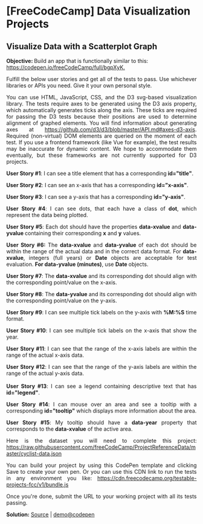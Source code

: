   <body>
    <h1>[FreeCodeCamp] Data Visualization Projects</h1>
    <h2>Visualize Data with a Scatterplot Graph</h2>
    <strong>Objective: </strong>Build an app that is functionally similar to
    this: <a href="https://codepen.io/freeCodeCamp/full/bgpXyK.">https://codepen.io/freeCodeCamp/full/bgpXyK.</a>
    <p align="justify"></p>
    <p align="justify">Fulfill the below user stories and get all of the tests to pass. Use
      whichever libraries or APIs you need. Give it your own personal style.</p>
    <p align="justify">You can use HTML, JavaScript, CSS, and the D3 svg-based visualization
      library. The tests require axes to be generated using the D3 axis
      property, which automatically generates ticks along the axis. These ticks
      are required for passing the D3 tests because their positions are used to
      determine alignment of graphed elements. You will find information about
      generating axes at <a href="https://github.com/d3/d3/blob/master/API.md#axes-d3-axis">https://github.com/d3/d3/blob/master/API.md#axes-d3-axis</a>.
      Required (non-virtual) DOM elements are queried on the moment of each
      test. If you use a frontend framework (like Vue for example), the test
      results may be inaccurate for dynamic content. We hope to accommodate them
      eventually, but these frameworks are not currently supported for D3
      projects.</p>
    <p align="justify"><strong>User Story #1</strong>: I can see a title element that has a
      corresponding<strong> id="title"</strong>.</p>
    <p align="justify"><strong>User Story #2</strong>: I can see an x-axis that has a
      corresponding <strong>id="x-axis"</strong>.</p>
    <p align="justify"><strong>User Story #3</strong>: I can see a y-axis that has a
      corresponding <strong>id="y-axis"</strong>.</p>
    <p align="justify"><strong>User Story #4</strong>: I can see dots, that each have a class of
      <strong>dot</strong>, which represent the data being plotted.</p>
    <p align="justify"><strong>User Story #5</strong>: Each dot should have the properties <strong>data-xvalue
        </strong>and <strong>data-yvalue </strong>containing their
      corresponding <strong>x</strong> and <strong>y</strong> values.</p>
    <p align="justify"><strong>User Story #6:</strong> The <strong>data-xvalue</strong> and <strong>data-yvalue
        </strong>of each dot should be within the range of the actual data and
      in the correct data format. For <strong>data-xvalue</strong>, integers
      (full years) or <strong>Date </strong>objects are acceptable for test
      evaluation. <strong>For data-yvalue (minutes)</strong>, use <strong>Date
      </strong>objects.</p>
    <p align="justify"><strong>User Story #7</strong>: The <strong>data-xvalue</strong> and its
      corresponding dot should align with the corresponding point/value on the
      x-axis.</p>
    <p align="justify"><strong>User Story #8</strong>: The <strong>data-yvalue</strong> and its
      corresponding dot should align with the corresponding point/value on the
      y-axis.</p>
    <p align="justify"><strong>User Story #9</strong>: I can see multiple tick labels on the
      y-axis with <strong>%M:%S</strong> time format.</p>
    <p align="justify"><strong>User Story #10</strong>: I can see multiple tick labels on the
      x-axis that show the year.</p>
    <p align="justify"><strong>User Story #11</strong>: I can see that the range of the x-axis
      labels are within the range of the actual x-axis data.</p>
    <p align="justify"><strong>User Story #12</strong>: I can see that the range of the y-axis
      labels are within the range of the actual y-axis data.<br>
      <br>
      <strong>User Story #13</strong>: I can see a legend containing descriptive
      text that has <strong>id="legend"</strong>.</p>
    <p align="justify"><strong>User Story #14</strong>: I can mouse over an area and see a
      tooltip with a corresponding <strong>id="tooltip"</strong> which displays
      more information about the area.</p>
    <p align="justify"><strong>User Story #15</strong>: My tooltip should have a <strong>data-year</strong>
      property that corresponds to the <strong>data-xvalue</strong> of the
      active area.</p>
    <p align="justify">Here is the dataset you will need to complete this project: <a href="https://raw.githubusercontent.com/freeCodeCamp/ProjectReferenceData/master/cyclist-data.json">https://raw.githubusercontent.com/freeCodeCamp/ProjectReferenceData/master/cyclist-data.json</a></p>
    <p align="justify">You can build your project by using this CodePen template and clicking
      Save to create your own pen. Or you can use this CDN link to run the tests
      in any environment you like: <a href="https://cdn.freecodecamp.org/testable-projects-fcc/v1/bundle.js">https://cdn.freecodecamp.org/testable-projects-fcc/v1/bundle.js</a></p>
    <p align="justify">Once you're done, submit the URL to your working project with all its
      tests passing.</p>
    <p align="justify"><strong>Solution:</strong> <a href="https://github.com/cwchan0212/fcc-scatterplot">Source</a>
      | <a href="https://codepen.io/cwchan0212/pen/MWVJrmx">demo@codepen</a></p>
    
  </body>
